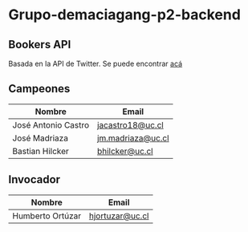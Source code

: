 # Grupo-demaciagang-p2-backend
## Bookers API

Basada en la API de Twitter. 
Se puede encontrar [acá](https://documenter.getpostman.com/view/13524334/TzeWF7TR#70c4b41d-7485-4032-ae28-2318b9e0729e)

## Campeones
| Nombre | Email |
| --- | --- |
| José Antonio Castro | jacastro18@uc.cl |
| José Madriaza | jm.madriaza@uc.cl |
| Bastian Hilcker | bhilcker@uc.cl |

## Invocador
| Nombre | Email |
| --- | --- |
| Humberto Ortúzar | hjortuzar@uc.cl |
